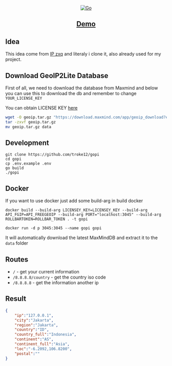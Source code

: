 <p align="center">
  <a href="https://github.com/troke12/gopi" target="blank"><img src="https://socialify.git.ci/troke12/gopi/image?description=1&font=KoHo&forks=1&issues=1&logo=https%3A%2F%2Fcdn.discordapp.com%2Fattachments%2F874251888357441537%2F910394407277182976%2F36606a05322a3f71c8c500a03e297fe703d6e647.png&name=1&pattern=Floating%20Cogs&pulls=1&stargazers=1&theme=Dark" alt="Go" /></a>

</p>

<h2 align="center"><a href="https://ip.datenshi.pw">Demo</a></h1>

## Idea
This idea come from [IP zxq](https://ip.zxq.co) and literaly i clone it, also already used for my project.

## Download GeoIP2Lite Database
First of all, we need to download the database from Maxmind and below you can use this to download the db and remember to change `YOUR_LICENSE_KEY` 

You can obtain LICENSE KEY [here](https://www.maxmind.com/en/account)

```bash
wget -O geoip.tar.gz "https://download.maxmind.com/app/geoip_download?edition_id=GeoLite2-City&license_key=YOUR_LICENSE_KEY&suffix=tar.gz"
tar -zxvf geoip.tar.gz
mv geoip.tar.gz data
```

## Development

```
git clone https://github.com/troke12/gopi
cd gopi
cp .env.example .env
go build
./gopi
```

## Docker
If you want to use docker just add some build-arg in build docker
```
docker build --build-arg LICENSEY_KEY=LICENSEY_KEY --build-arg API_FGIP=API_FREEGEOIP --build-arg PORT="localhost:3045" --build-arg ROLLBARTOKEN=ROLLBAR_TOKEN . -t gopi

docker run -d p 3045:3045 --name gopi gopi
```
It will automatically download the latest MaxMindDB and extract it to the `data` folder

## Routes
- `/` - get your current information
- `/8.8.8.8/country` - get the country iso code
- `/8.8.8.8` - get the information another ip

## Result

```json
{
    "ip":"127.0.0.1",
    "city":"Jakarta",
    "region":"Jakarta",
    "country":"ID",
    "country_full":"Indonesia",
    "continent":"AS",
    "continent_full":"Asia",
    "loc":"-6.2092,106.8200",
    "postal":""
}
```
